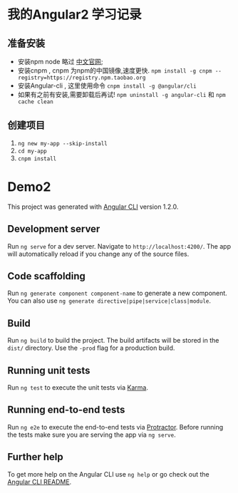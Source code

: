 # 我的Angular2 学习记录
## 准备安装
* 安装npm node 略过 [中文官网](http://nodejs.cn/download/);
* 安装cnpm , cnpm 为npm的中国镜像,速度更快. `npm install -g cnpm --registry=https://registry.npm.taobao.org`
* 安装Angular-cli , 这里使用命令 `cnpm install -g @angular/cli `
* 如果有之前有安装,需要卸载后再试! `npm uninstall -g angular-cli` 和 `npm cache clean`
## 创建项目
1. `ng new my-app --skip-install`
2. `cd my-app`
3. `cnpm install`
# Demo2

This project was generated with [Angular CLI](https://github.com/angular/angular-cli) version 1.2.0.

## Development server

Run `ng serve` for a dev server. Navigate to `http://localhost:4200/`. The app will automatically reload if you change any of the source files.

## Code scaffolding

Run `ng generate component component-name` to generate a new component. You can also use `ng generate directive|pipe|service|class|module`.

## Build

Run `ng build` to build the project. The build artifacts will be stored in the `dist/` directory. Use the `-prod` flag for a production build.

## Running unit tests

Run `ng test` to execute the unit tests via [Karma](https://karma-runner.github.io).

## Running end-to-end tests

Run `ng e2e` to execute the end-to-end tests via [Protractor](http://www.protractortest.org/).
Before running the tests make sure you are serving the app via `ng serve`.

## Further help

To get more help on the Angular CLI use `ng help` or go check out the [Angular CLI README](https://github.com/angular/angular-cli/blob/master/README.md).

